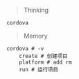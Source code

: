 > Thinking

```
cordova
```

> Memory

```
cordova # -v
    create # 创建项目
    platform # add rm
    run # 运行项目
```

